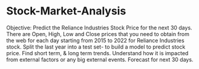 # Stock-Market-Analysis
Objective:
Predict the Reliance Industries Stock Price for the next 30 days.
There are Open, High, Low and Close prices that you need to obtain from the web for each day starting from 2015 to 2022 for Reliance Industries stock.
Split the last year into a test set- to build a model to predict stock price.
Find short term, & long term trends.
Understand how it is impacted from external factors or any big external events.
Forecast for next 30 days.
